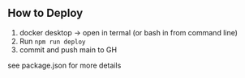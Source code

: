 ## How to Deploy

1. docker desktop -> open in termal (or bash in from command line)
2. Run `npm run deploy`
3. commit and push main to GH

see package.json for more details
